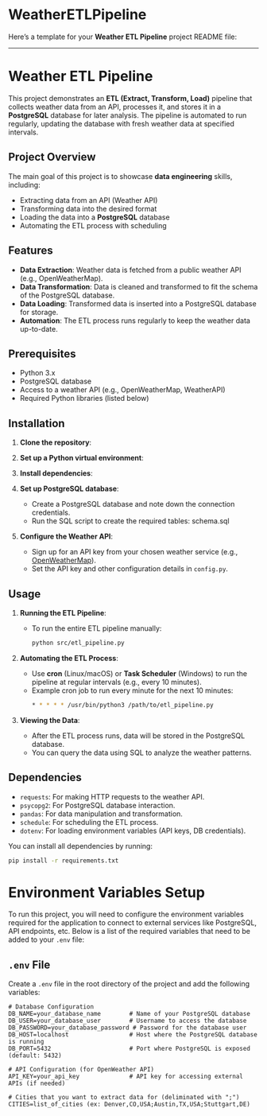 # WeatherETLPipeline

Here’s a template for your **Weather ETL Pipeline** project README file:

---

# Weather ETL Pipeline

This project demonstrates an **ETL (Extract, Transform, Load)** pipeline that collects weather data from an API, processes it, and stores it in a **PostgreSQL** database for later analysis. The pipeline is automated to run regularly, updating the database with fresh weather data at specified intervals.

## Project Overview

The main goal of this project is to showcase **data engineering** skills, including:
- Extracting data from an API (Weather API)
- Transforming data into the desired format
- Loading the data into a **PostgreSQL** database
- Automating the ETL process with scheduling

## Features
- **Data Extraction**: Weather data is fetched from a public weather API (e.g., OpenWeatherMap).
- **Data Transformation**: Data is cleaned and transformed to fit the schema of the PostgreSQL database.
- **Data Loading**: Transformed data is inserted into a PostgreSQL database for storage.
- **Automation**: The ETL process runs regularly to keep the weather data up-to-date.

## Prerequisites

- Python 3.x
- PostgreSQL database
- Access to a weather API (e.g., OpenWeatherMap, WeatherAPI)
- Required Python libraries (listed below)

## Installation

1. **Clone the repository**:


2. **Set up a Python virtual environment**:


4. **Install dependencies**:


5. **Set up PostgreSQL database**:
   - Create a PostgreSQL database and note down the connection credentials.
   - Run the SQL script to create the required tables: schema.sql


6. **Configure the Weather API**:
   - Sign up for an API key from your chosen weather service (e.g., [OpenWeatherMap](https://openweathermap.org/)).
   - Set the API key and other configuration details in `config.py`.


## Usage

1. **Running the ETL Pipeline**:
   - To run the entire ETL pipeline manually:
     ```bash
     python src/etl_pipeline.py
     ```

2. **Automating the ETL Process**:
   - Use **cron** (Linux/macOS) or **Task Scheduler** (Windows) to run the pipeline at regular intervals (e.g., every 10 minutes).
   - Example cron job to run every minute for the next 10 minutes:
     ```bash
     * * * * * /usr/bin/python3 /path/to/etl_pipeline.py
     ```

3. **Viewing the Data**:
   - After the ETL process runs, data will be stored in the PostgreSQL database.
   - You can query the data using SQL to analyze the weather patterns.

## Dependencies

- `requests`: For making HTTP requests to the weather API.
- `psycopg2`: For PostgreSQL database interaction.
- `pandas`: For data manipulation and transformation.
- `schedule`: For scheduling the ETL process.
- `dotenv`: For loading environment variables (API keys, DB credentials).

You can install all dependencies by running:
```bash
pip install -r requirements.txt
```

# Environment Variables Setup

To run this project, you will need to configure the environment variables required for the application to connect to external services like PostgreSQL, API endpoints, etc. Below is a list of the required variables that need to be added to your `.env` file:

## `.env` File

Create a `.env` file in the root directory of the project and add the following variables:

```env
# Database Configuration
DB_NAME=your_database_name        # Name of your PostgreSQL database
DB_USER=your_database_user        # Username to access the database
DB_PASSWORD=your_database_password # Password for the database user
DB_HOST=localhost                 # Host where the PostgreSQL database is running
DB_PORT=5432                      # Port where PostgreSQL is exposed (default: 5432)

# API Configuration (for OpenWeather API)
API_KEY=your_api_key              # API key for accessing external APIs (if needed)

# Cities that you want to extract data for (deliminated with ";")
CITIES=list_of_cities (ex: Denver,CO,USA;Austin,TX,USA;Stuttgart,DE)
